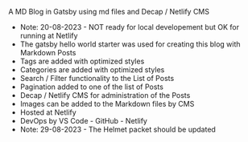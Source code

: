 A MD Blog in Gatsby using md files and Decap / Netlify CMS

- Note: 20-08-2023 - NOT ready for local developement but OK for running at Netlify
- The gatsby hello world starter was used for creating this blog with Markdown Posts
- Tags are added with optimized styles
- Categories are added with optimized styles
- Search / Filter functionality to the List of Posts
- Pagination added to one of the list of Posts
- Decap / Netlify CMS for administration of the Posts
- Images can be added to the Markdown files by CMS
- Hosted at Netlify
- DevOps by VS Code - GitHub - Netlify
- Note: 29-08-2023 - The Helmet packet should be updated